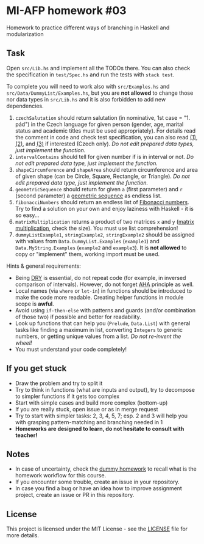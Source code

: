 # MI-AFP homework #03

Homework to practice different ways of branching in Haskell and modularization

## Task

Open `src/Lib.hs` and implement all the TODOs there. You can also check the specification in `test/Spec.hs` and run the tests with `stack test`.

To complete you will need to work also with `src/Examples.hs` and `src/Data/DummyList/Examples.hs`, but you are **not allowed** to change those nor data types in `src/Lib.hs` and it is also forbidden to add new dependencies.

1. `czechSalutation` should return salutation (in nominative, 1st case = "1. pád") in the Czech language for given person (gender, age, marital status and academic titles must be used appropriately). For details read the comment in code and check test specification, you can also read [(1)](https://www.muni.cz/o-univerzite/uredni-deska/oslovovani-akademickych-pracovniku), [(2)](http://www.etiketavse.estranky.cz/clanky/etiketa/4.-oslovovani-a-spolecenska-vyznamnost.html), and [(3)](http://www.studenta.cz/vysokoskolske-tituly-jak-oslovovat-na-akademicke-pude/magazin/article/587) if interested (Czech only). *Do not edit prepared data types, just implement the function.*
2. `intervalContains` should tell for given number if is in interval or not. *Do not edit prepared data type, just implement the function.*
3. `shapeCircumference` and `shapeArea` should return circumference and area of given shape (can be Circle, Square, Rectangle, or Triangle). *Do not edit prepared data type, just implement the function.*
4. `geometricSequence` should return for given `a` (first parameter) and `r` (second parameter) a [geometric  sequence](https://en.wikipedia.org/wiki/Geometric_progression) as endless list.
5. `fibonacciNumbers` should return an endless list of [Fibonacci numbers](https://en.wikipedia.org/wiki/Fibonacci_number). Try to find a solution on your own and enjoy laziness with Haskell - it is so easy...
6. `matrixMultiplication` returns a product of two matrices `x` and `y` ([matrix multiplication](https://en.wikipedia.org/wiki/Matrix_multiplication), check the size). You must use list comprehension!
7. `dummyListExample1`, `stringExample2`, `stringExample2` should be assigned with values from `Data.DummyList.Examples` (`example1`) and `Data.MyString.Examples` (`example2` and `example3`). It is **not allowed** to copy or "implement" them, working import must be used.

Hints & general requirements:

* Being [DRY](https://cs.wikipedia.org/wiki/Don%27t_repeat_yourself) is essential, do not repeat code (for example, in inversed comparison of intervals). However, do not forget [AHA](https://en.wikipedia.org/wiki/Don%27t_repeat_yourself#AHA) principle as well.
* Local names (via `where` or `let-in`) in functions should be introduced to make the code more readable. Creating helper functions in module scope is **awful**.
* Avoid using `if-then-else` with patterns and guards (and/or combination of those two) if possible and better for readability.
* Look up functions that can help you (`Prelude`, `Data.List`) with general tasks like finding a maximum in list, converting `Integers` to generic numbers, or getting unique values from a list. *Do not re-invent the wheel!*
* You must understand your code completely!

## If you get stuck

* Draw the problem and try to split it
* Try to think in functions (what are inputs and output), try to decompose to simpler functions if it gets too complex
* Start with simple cases and build more complex (bottom-up)
* If you are really stuck, open issue or as in merge request
* Try to start with simpler tasks: 2, 3, 4, 5, 7; esp. 2 and 3 will help you with grasping pattern-matching and branching needed in 1
* **Homeworks are designed to learn, do not hesitate to consult with teacher!**

## Notes

 * In case of uncertainty, check the [dummy homework](https://github.com/MI-AFP/hw00) to recall what is the homework workflow for this course.
 * If you encounter some trouble, create an issue in your repository.
 * In case you find a bug or have an idea how to improve assignment project, create an issue or PR in this repository.

## License

This project is licensed under the MIT License - see the [LICENSE](LICENSE)
file for more details.
